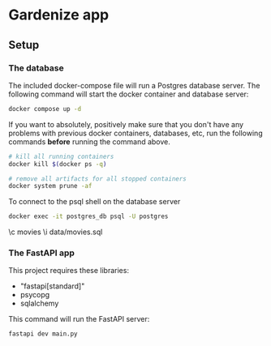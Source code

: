 # Gardenize app

## Setup

### The database

The included docker-compose file will run a Postgres database server. The
following command will start the docker container and database server:

```bash
docker compose up -d
```

If you want to absolutely, positively make sure that you don't have any
problems with previous docker containers, databases, etc, run the
following commands **before** running the command above.

```bash
# kill all running containers
docker kill $(docker ps -q)

# remove all artifacts for all stopped containers
docker system prune -af
```

To connect to the psql shell on the database server

```bash
docker exec -it postgres_db psql -U postgres
```

\c movies
\i data/movies.sql

### The FastAPI app

This project requires these libraries:

- "fastapi[standard]"
- psycopg
- sqlalchemy

This command will run the FastAPI server:

```bash
fastapi dev main.py
```
